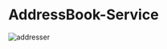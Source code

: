 # AddressBook-Service
![addresser](https://user-images.githubusercontent.com/104050164/185191777-454abd49-950b-4386-9c03-85b1ad58d06a.jpg)
